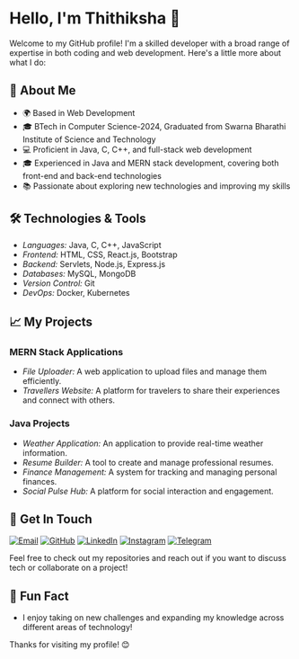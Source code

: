 # <div style="animation: move 10s linear infinite;">Hello, I'm Thithiksha 👋</div>

Welcome to my GitHub profile! I'm a skilled developer with a broad range of expertise in both coding and web development. Here's a little more about what I do:

## 🚀 About Me

- 🌍 Based in Web Development
- 🎓 BTech in Computer Science-2024, Graduated from Swarna Bharathi Institute of Science and Technology
- 💻 Proficient in Java, C, C++, and full-stack web development
- 🎓 Experienced in Java and MERN stack development, covering both front-end and back-end technologies
- 📚 Passionate about exploring new technologies and improving my skills

## 🛠️ Technologies & Tools

- *Languages:* Java, C, C++, JavaScript
- *Frontend:* HTML, CSS, React.js, Bootstrap
- *Backend:* Servlets, Node.js, Express.js
- *Databases:* MySQL, MongoDB
- *Version Control:* Git
- *DevOps:* Docker, Kubernetes

## 📈 My Projects

### MERN Stack Applications
- *File Uploader:* A web application to upload files and manage them efficiently.
- *Travellers Website:* A platform for travelers to share their experiences and connect with others.

### Java Projects
- *Weather Application:* An application to provide real-time weather information.
- *Resume Builder:* A tool to create and manage professional resumes.
- *Finance Management:* A system for tracking and managing personal finances.
- *Social Pulse Hub:* A platform for social interaction and engagement.

## 📣 Get In Touch

[![Email](https://img.shields.io/badge/Email-D14836?style=flat&logo=gmail&logoColor=white)](mailto:thithikshabasuvoju@gmail.com)
[![GitHub](https://img.shields.io/badge/GitHub-000000?style=flat&logo=github&logoColor=white)](https://github.com/Thithiksha98)
[![LinkedIn](https://img.shields.io/badge/LinkedIn-0A66C2?style=flat&logo=linkedin&logoColor=white)](https://www.linkedin.com/in/thithiksha-basuvoju-5822a320a)
[![Instagram](https://img.shields.io/badge/Instagram-E4405F?style=flat&logo=instagram&logoColor=white)](https://www.instagram.com/thithiksha987)
[![Telegram](https://img.shields.io/badge/Telegram-26A5E4?style=flat&logo=telegram&logoColor=white)](https://t.me/Thithiksha666)

Feel free to check out my repositories and reach out if you want to discuss tech or collaborate on a project!

## 💬 Fun Fact

- I enjoy taking on new challenges and expanding my knowledge across different areas of technology!

Thanks for visiting my profile! 😊
